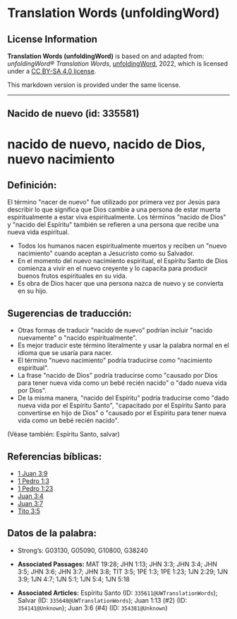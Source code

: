 # Translation Words (unfoldingWord)

## License Information

**Translation Words (unfoldingWord)** is based on and adapted from: _unfoldingWord® Translation Words_, [unfoldingWord](https://unfoldingword.org/utw), 2022, which is licensed under a [CC BY-SA 4.0 license](https://creativecommons.org/licenses/by-sa/4.0/legalcode.en).

This markdown version is provided under the same license.



--------------------------------

## Nacido de nuevo (id: 335581)

nacido de nuevo, nacido de Dios, nuevo nacimiento
=================================================

Definición:
-----------

El término "nacer de nuevo" fue utilizado por primera vez por Jesús para describir lo que significa que Dios cambie a una persona de estar muerta espiritualmente a estar viva espiritualmente. Los términos "nacido de Dios" y "nacido del Espíritu" también se refieren a una persona que recibe una nueva vida espiritual.

* Todos los humanos nacen espiritualmente muertos y reciben un "nuevo nacimiento" cuando aceptan a Jesucristo como su Salvador.
* En el momento del nuevo nacimiento espiritual, el Espíritu Santo de Dios comienza a vivir en el nuevo creyente y lo capacita para producir buenos frutos espirituales en su vida.
* Es obra de Dios hacer que una persona nazca de nuevo y se convierta en su hijo.

Sugerencias de traducción:
--------------------------

* Otras formas de traducir "nacido de nuevo" podrían incluir "nacido nuevamente" o "nacido espiritualmente".
* Es mejor traducir este término literalmente y usar la palabra normal en el idioma que se usaría para nacer.
* El término "nuevo nacimiento" podría traducirse como "nacimiento espiritual".
* La frase "nacido de Dios" podría traducirse como "causado por Dios para tener nueva vida como un bebé recién nacido" o "dado nueva vida por Dios".
* De la misma manera, "nacido del Espíritu" podría traducirse como "dado nueva vida por el Espíritu Santo", "capacitado por el Espíritu Santo para convertirse en hijo de Dios" o "causado por el Espíritu para tener nueva vida como un bebé recién nacido".

(Véase también: Espíritu Santo, salvar)

Referencias bíblicas:
---------------------

* [1 Juan 3:9](https://ref.ly/1John3:9)
* [1 Pedro 1:3](https://ref.ly/1Pet1:3)
* [1 Pedro 1:23](https://ref.ly/1Pet1:23)
* [Juan 3:4](https://ref.ly/John3:4)
* [Juan 3:7](https://ref.ly/John3:7)
* [Tito 3:5](https://ref.ly/Titus3:5)

Datos de la palabra:
--------------------

* Strong’s: G03130, G05090, G10800, G38240

* **Associated Passages:** MAT 19:28; JHN 1:13; JHN 3:3; JHN 3:4; JHN 3:5; JHN 3:6; JHN 3:7; JHN 3:8; TIT 3:5; 1PE 1:3; 1PE 1:23; 1JN 2:29; 1JN 3:9; 1JN 4:7; 1JN 5:1; 1JN 5:4; 1JN 5:18
* **Associated Articles:** Espíritu Santo (ID: `335611@UWTranslationWords`); Salvar (ID: `335648@UWTranslationWords`); Juan 1:13 (#2) (ID: `354141@Unknown`); Juan 3:6 (#4) (ID: `354381@Unknown`)

